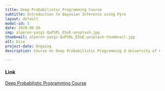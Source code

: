 ```yaml
---
title: Deep Probabilistic Programming Course
subtitle: Introduction to Bayesian Inference using Pyro
layout: default
modal-id: 3
date: 2020-06-26
img: alperen-yazgi-QuP5RL_E5oE-unsplash.jpg
thumbnail: alperen-yazgi-QuP5RL_E5oE-unsplash-thumbnail.jpg 
alt: Dice
project-date: Ongoing
description: Course on Deep Probabilistic Programming @ University of Copenhagen.

---
```


### Link
[Deep Probabilistic Programming Course](https://github.com/aleatory-science/deep-probprog-course/)